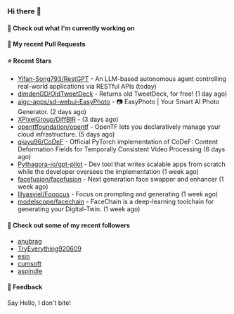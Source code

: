 ### Hi there 👋

#### 👷 Check out what I'm currently working on

#### 🔨 My recent Pull Requests


#### ⭐ Recent Stars

- [Yifan-Song793/RestGPT](https://github.com/Yifan-Song793/RestGPT) - An LLM-based autonomous agent controlling real-world applications via RESTful APIs (today)
- [dimdenGD/OldTweetDeck](https://github.com/dimdenGD/OldTweetDeck) - Returns old TweetDeck, for free! (1 day ago)
- [aigc-apps/sd-webui-EasyPhoto](https://github.com/aigc-apps/sd-webui-EasyPhoto) - 📷 EasyPhoto | Your Smart AI Photo Generator. (2 days ago)
- [XPixelGroup/DiffBIR](https://github.com/XPixelGroup/DiffBIR) -  (3 days ago)
- [opentffoundation/opentf](https://github.com/opentffoundation/opentf) - OpenTF lets you declaratively manage your cloud infrastructure. (5 days ago)
- [qiuyu96/CoDeF](https://github.com/qiuyu96/CoDeF) - Official PyTorch implementation of CoDeF: Content Deformation Fields for Temporally Consistent Video Processing (6 days ago)
- [Pythagora-io/gpt-pilot](https://github.com/Pythagora-io/gpt-pilot) - Dev tool that writes scalable apps from scratch while the developer oversees the implementation (1 week ago)
- [facefusion/facefusion](https://github.com/facefusion/facefusion) - Next generation face swapper and enhancer (1 week ago)
- [lllyasviel/Fooocus](https://github.com/lllyasviel/Fooocus) - Focus on prompting and generating (1 week ago)
- [modelscope/facechain](https://github.com/modelscope/facechain) - FaceChain is a deep-learning toolchain for generating your Digital-Twin. (1 week ago)

#### 👯 Check out some of my recent followers

- [anubrag](https://github.com/anubrag)
- [TryEverything920609](https://github.com/TryEverything920609)
- [esin](https://github.com/esin)
- [cumsoft](https://github.com/cumsoft)
- [aspindle](https://github.com/aspindle)

#### 💬 Feedback

Say Hello, I don't bite!